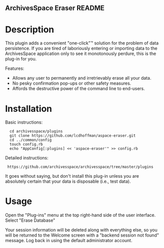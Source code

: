 ArchivesSpace Eraser README
---------------------------

# Description

This plugin adds a convenient "one-click"&trade; solution for the problem of 
data persistence. If you are tired of laboriously entering or importing data
to the ArchivesSpace application only to see it monotonously perdure, this 
is the plug-in for you.

Features:
* Allows any user to permanently and irretrievably erase all your data.
* No pesky confirmation pop-ups or other safety measures.
* Affords the destructive power of the command line to end-users.

# Installation

Basic instructions:

      cd archivesspace/plugins
      git clone https://github.com/lcdhoffman/aspace-eraser.git
      cd ../common/config
      touch config.rb
      echo "AppConfig[:plugins] << 'aspace-eraser'" >> config.rb

Detailed instructions:

     https://github.com/archivesspace/archivesspace/tree/master/plugins

It goes without saying, but don't install this plug-in unless you are
absolutely certain that your data is disposable (i.e., test data).

# Usage

Open the "Plug-ins" menu at the top right-hand side of the user interface.
Select "Erase Database"

Your session information will be deleted along with everything else, so 
you will be returned to the Welcome screen with a "backend session not 
found" message. Log back in using the default administrator account.


